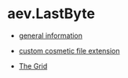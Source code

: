 # aev.LastByte

-   [general information](./main.md)

-   [custom cosmetic file extension](./Extensions.md)

-   [The Grid](./The%20Grid/areas.md)
